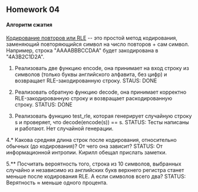## Homework 04

#### Алгоритм сжатия

[Кодирование повторов или RLE](https://ru.wikipedia.org/wiki/Кодирование_длин_серий) -- это простой метод кодирования, заменяющий 
повторяющийся символ на число повторов + сам символ. 
Например, строка "AAAABBBCCDAA" будет закодирована в "4A3B2C1D2A".

1. Реализовать две функцию encode, она принимает на вход строку из символов (только буквы английского алфавита, без цифр)
и возвращает RLE-закодированную строку.
STAUS: DONE

2. Реализовать обратную функцию decode, она принимает корректно RLE-закодированную строку и возвращает раскодированную строку.
STATUS: DONE

3. Реализовать функцию test_rle, которая генерирует случайную строку s и проверяет, что decode(encode(s)) == s.
STATUS: Тесты написаны и работают. Нет случайной генерации.

4.* Какова средняя длина строк после кодирования, относительно обычных (до кодирования)? От чего она зависит?
STATUS: От информационной интропии. Кирилл обещал прислать заметки.

5.** Посчитать вероятность того, строка из 10 символов, выбранных случайно и независимо из английских букв верхнего регистра станет меньше после кодирования RLE.
А если символов всего два?
STATUS: Верятность ≈ меньше одного процента.
